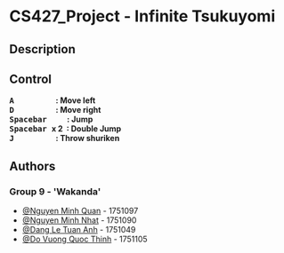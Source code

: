 # CS427_Project -  Infinite Tsukuyomi

## Description

## Control

**<kbd> **A** </kbd>&emsp;&emsp;&emsp;&emsp;&ensp; : Move left\
<kbd> **D** </kbd>&emsp;&emsp;&emsp;&emsp;&ensp;   : Move right\
<kbd>	**Spacebar** </kbd>&emsp;&nbsp;&ensp;        : Jump\
<kbd>	**Spacebar** </kbd> x 2&nbsp;                : Double Jump\
<kbd> **J** </kbd>&emsp;&emsp;&emsp;&emsp;&ensp;   : Throw shuriken**

## Authors
### Group 9 - 'Wakanda'
 - [@Nguyen Minh Quan](https://github.com/zxquan123) - 1751097
 - [@Nguyen Minh Nhat](https://github.com/born99) - 1751090
 - [@Dang Le Tuan Anh](https://github.com/dangletuananh69) - 1751049
 - [@Do Vuong Quoc Thinh](https://github.com/dvqthinh25111999) - 1751105

